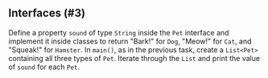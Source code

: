 ## Interfaces (#3)

Define a property `sound` of type `String` inside the `Pet` interface and
implement it inside classes to return "Bark!" for `Dog`, "Meow!" for `Cat`, and
"Squeak!" for `Hamster`. In `main()`, as in the previous task, create a
`List<Pet>` containing all three types of `Pet`. Iterate through the `List` and
print the value of `sound` for each `Pet`.
